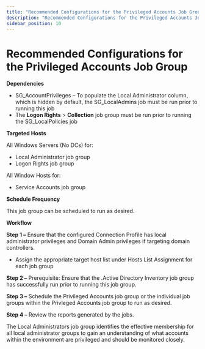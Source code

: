 ```yaml
---
title: "Recommended Configurations for the Privileged Accounts Job Group"
description: "Recommended Configurations for the Privileged Accounts Job Group"
sidebar_position: 10
---
```


# Recommended Configurations for the Privileged Accounts Job Group

**Dependencies**

- SG_AccountPrivileges – To populate the Local Administrator column, which is hidden by default, the
  SG_LocalAdmins job must be run prior to running this job
- The **Logon Rights** > **Collection** job group must be run prior to running the SG_LocalPolicies
  job

**Targeted Hosts**

All Windows Servers (No DCs) for:

- Local Administrator job group
- Logon Rights job group

All Window Hosts for:

- Service Accounts job group

**Schedule Frequency**

This job group can be scheduled to run as desired.

**Workflow**

**Step 1 –** Ensure that the configured Connection Profile has local administrator privileges and
Domain Admin privileges if targeting domain controllers.

- Assign the appropriate target host list under Hosts List Assignment for each job group

**Step 2 –** Prerequisite: Ensure that the .Active Directory Inventory job group has successfully
run prior to running this job group.

**Step 3 –** Schedule the Privileged Accounts job group or the individual job groups within the
Privleged Accounts job group to run as desired.

**Step 4 –** Review the reports generated by the jobs.

The Local Administrators job group identifies the effective membership for all local administrator
groups to gain an understanding of what accounts within the environment are privileged and should be
monitored closely.
